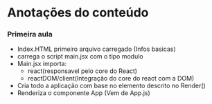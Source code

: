 # Anotações do conteúdo
 ### Primeira aula
 - Index.HTML primeiro arquivo carregado (Infos basicas)
 - carrega o script main.jsx com o tipo modulo
 - Main.jsx importa:
   - react(responsavel pelo core do React) 
   - reactDOM/client(Integração do core do react com a DOM)
 - Cria todo a aplicação com base no elemento descrito no Render()
 - Renderiza o componente App (Vem de App.js)